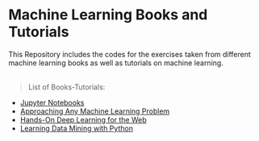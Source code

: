 # Machine Learning Books and Tutorials

This Repository includes the codes for the exercises taken from different machine 
learning books as well as tutorials on machine learning. <br /><br />

>List of Books-Tutorials:

- [Jupyter Notebooks](https://github.com/gurkandyilmaz/courses-and-tutorials/tree/master/machine_learning/JupyterNotebooks)
- [Approaching Any Machine Learning Problem](https://github.com/gurkandyilmaz/courses-and-tutorials/tree/master/machine_learning/ApproachingAnyMachineLearningProblem)
- [Hands-On Deep Learning for the Web](https://github.com/gurkandyilmaz/courses-and-tutorials/tree/master/machine_learning/HandsOnDLforWeb)
- [Learning Data Mining with Python](https://github.com/gurkandyilmaz/courses-and-tutorials/tree/master/machine_learning/LearningDataMiningwithPython)

